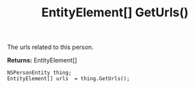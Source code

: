 ﻿---
uid: crmscript_ref_NSPersonEntity_GetUrls
title: EntityElement[] GetUrls()
intellisense: NSPersonEntity.GetUrls
keywords: NSPersonEntity, GetUrls
so.topic: reference
---

The urls related to this person.

**Returns:** EntityElement[]


```crmscript
NSPersonEntity thing;
EntityElement[] urls  = thing.GetUrls();
```


